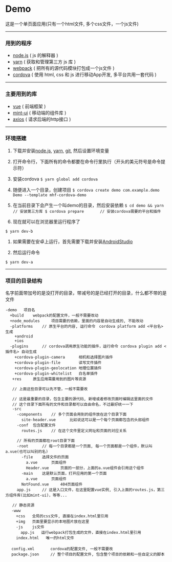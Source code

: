 # Demo
这是一个单页面应用(只有一个html文件, 多个css文件，一个js文件)

------

### 用到的程序
  * [node.js](https://nodejs.org/dist/latest-v8.x/docs/api/synopsis.html) ( js 的解释器 ) 
  * [yarn](https://yarnpkg.com/zh-Hans/docs/usage) ( 获取和管理第三方 js 库 )
  * [webpack](https://doc.webpack-china.org/) ( 把所有的源代码模块打包成一个js文件 )
  * [cordova](http://cordova.axuer.com/#getstarted) ( 使用 html, css 和 js 进行移动App开发, 多平台共用一套代码 )

------

### 主要用到的库
  * [vue](https://cn.vuejs.org/v2/guide/) ( 前端框架 )
  * [mint-ui](http://mint-ui.github.io/#!/zh-cn) ( 移动端的组件库 )
  * [axios](https://github.com/axios/axios) ( 请求后端的http接口 )

------

### 环境搭建
  1. 下载并安装[node.js](https://nodejs.org/en/download/), [yarn](https://yarnpkg.com/zh-Hans/docs/install#windows-stable), [git](https://git-scm.com/downloads), 然后设置环境变量
  1. 打开命令行，下面所有的命令都要在命令行里执行（开头的美元符号是命令提示符）
  1. 安装cordova
    ```
$ yarn global add cordova
    ```
    
  1. 随便进入一个目录，创建项目
    ```
$ cordova create demo com.example.demo Demo --template mhf-cordova-demo
    ```
    
  1. 在当前目录下会产生一个叫demo的目录，然后安装依赖
    ```
$ cd demo && yarn       // 安装第三方库
$ cordova prepare       // 安装cordova需要的平台和插件
    ```
    
  1. 现在就可以在浏览器里运行程序了
  ```
$ yarn dev-b
  ```
    
  1. 如果需要在安卓上运行，首先需要下载并安装[AndroidStudio](https://developer.android.com/studio/#downloads)
  
  1. 然后运行命令
  ```
$ yarn dev-a
  ```
  
------

### 项目的目录结构
名字前面带加号的是没打开的目录，带减号的是已经打开的目录，什么都不带的是文件
```
-demo   项目名
  +build    webpack的配置文件，一般不需要改动
  +node_modules     项目需要的依赖，里面的内容是自动生成的, 不能改动
  -platforms    // 原生平台的内容, 运行命令　cordova platform add <平台名> 生成
    +android
    +ios
  -plugins      // cordova调用原生功能的插件，运行命令 cordova plugin add <插件名> 自动生成
    +cordova-plugin-camera      相机和选择图片插件
    +cordova-plugin-file        读写文件插件
    +cordova-plugin-geolocation 地理位置插件
    +cordova-plugin-whitelist   白名单插件
   +res     原生应用需要用到的图片等资源
   
   // 上面这些目录可以先不管，一般不需要改
   
   // 这是最重要的目录，包含主要的源代码, 新增或者修改页面时编辑这里面的文件
   // 这个目录下面所有的文件和目录都可以自由命名，不过最好统一一下
   -src
     -components    // 多个页面会用到的组件放在这个目录下面
       site-header.vue      比如说这可以是一个每个页面都包含的头部组件
     -conf  包含配置文件
       routes.js    // 在这个文件里定义网址和页面的对应关系
     
     // 所有的页面都在root目录下面
     -root      // 每一个目录都是一个页面, 每一个页面都是一个组件，默认叫a.vue(也可以叫别的名)
       -file    选择文件的页面
         a.vue      页面组件
         Header.vue     页面的一部分，上面的a.vue组件会引用这个组件
       -main    这是默认页面，打开应用的第一个页面
         a.vue      页面组件
       NotFound.vue     404页面组件
     app.js     // 这是入口文件，在这里配置vue实例, 引入上面的routes.js，第三方组件库(比如mint-ui)，等等...
   
   // 静态资源
　 -www    
　   +css   全局的css文件, 直接在index.html里引用
　   +img   页面里要显示的本地图片放在这里
　   -js    js文件
　     app.js   运行webpack打包生成的文件，直接在index.html里引用
　   index.html   唯一的html文件
　 
　 config.xml       cordova的配置文件, 一般不需要改
　 package.json     // 整个项目的配置文件, 包含整个项目的依赖和一些自定义的脚本
　 
  
```
